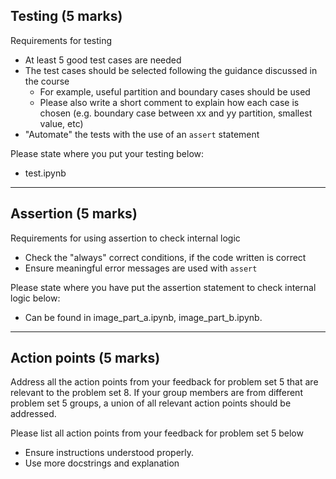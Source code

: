 ## Testing (5 marks)

Requirements for testing
* At least 5 good test cases are needed
* The test cases should be selected following the guidance discussed in the course
    * For example, useful partition and boundary cases should be used
    * Please also write a short comment to explain how each case is chosen (e.g. boundary case between xx and yy partition, smallest value, etc)
* "Automate" the tests with the use of an `assert` statement

Please state where you put your testing below:
* test.ipynb

---

## Assertion (5 marks)

Requirements for using assertion to check internal logic
* Check the "always" correct conditions, if the code written is correct 
* Ensure meaningful error messages are used with `assert`

Please state where you have put the assertion statement to check internal logic below:
* Can be found in image_part_a.ipynb, image_part_b.ipynb.

---

## Action points (5 marks)

Address all the action points from your feedback for problem set 5 that are relevant to the problem set 8. If your group members are from different problem set 5 groups, a union of all relevant action points should be addressed.

Please list all action points from your feedback for problem set 5 below
* Ensure instructions understood properly.
* Use more docstrings and explanation
